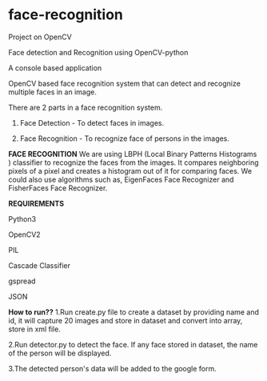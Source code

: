 # face-recognition
Project on OpenCV

Face detection and Recognition using OpenCV-python

A console based application

OpenCV based face recognition system that can detect and recognize multiple faces in an image.

There are 2 parts in a face recognition system.

1. Face Detection - To detect faces in images.

2. Face Recognition - To recognize face of persons in the images.

**FACE RECOGNITION**
We are using LBPH (Local Binary Patterns Histograms ) classifier to recognize the faces from the images. It compares neighboring pixels of a pixel and creates a histogram out of it for comparing faces. We could also use algorithms such as, EigenFaces Face Recognizer and FisherFaces Face Recognizer.

**REQUIREMENTS**

Python3

OpenCV2

PIL

Cascade Classifier

gspread

JSON


**How to run??**
1.Run create.py file to create a dataset by providing name and id, it will capture 20 images and store in dataset and convert into array, store in xml file.

2.Run detector.py to detect the face. If any face stored in dataset, the name of the person will be displayed.

3.The detected person's data will be added to the google form.
